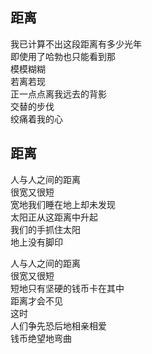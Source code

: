 ## 距离
我已计算不出这段距离有多少光年<br>
即使用了哈勃也只能看到那<br>
模模糊糊<br>
若离若现<br>
正一点点离我远去的背影<br>
交替的步伐<br>
绞痛着我的心<br>
## 距离
人与人之间的距离<br>
很宽又很短<br>
宽地我们睡在地上却未发现<br>
太阳正从这距离中升起<br>
我们的手抓住太阳<br>
地上没有脚印<br>

人与人之间的距离<br>
很宽又很短<br>
短地只有坚硬的钱币卡在其中<br>
距离才会不见<br>
这时<br>
人们争先恐后地相亲相爱<br>
钱币绝望地弯曲<br>
